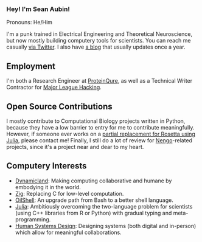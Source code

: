 ### Hey! I'm Sean Aubin!

Pronouns: He/Him

I'm a punk trained in Electrical Engineering and Theoretical Neuroscience, but now mostly building computery tools for scientists. You can reach me casually [via Twitter](https://twitter.com/voyageur_techno). I also have [a blog](https://seanaubin.com/) that usually updates once a year.

## Employment

I'm both a Research Engineer at [ProteinQure](https://proteinqure.com/), as well as a Technical Writer Contractor for [Major League Hacking](https://mlh.io/).

## Open Source Contributions

I mostly contribute to Computational Biology projects written in Python, because they have a low barrier to entry for me to contribute meaningfully. However, if someone ever works on a [partial replacement for Rosetta using Julia](https://discourse.julialang.org/t/equivalent-to-rosetta-in-julia/32168?u=seanny123), please contact me! Finally, I still do a lot of review for [Nengo](https://www.nengo.ai/)-related projects, since it's a project near and dear to my heart.

## Computery Interests

- [Dynamicland](https://dynamicland.org/): Making computing collaborative and humane by embodying it in the world.
- [Zig](https://ziglang.org/): Replacing C for low-level computation.
- [OilShell](https://www.oilshell.org/): An upgrade path from Bash to a better shell language.
- [Julia](https://julialang.org/): Ambitiously overcoming the two-language problem for scientists (using C++ libraries from R or Python) with gradual typing and meta-programming.
- [Human Systems Design](https://human-systems.org/): Designing systems (both digital and in-person) which allow for meaningful collaborations.
